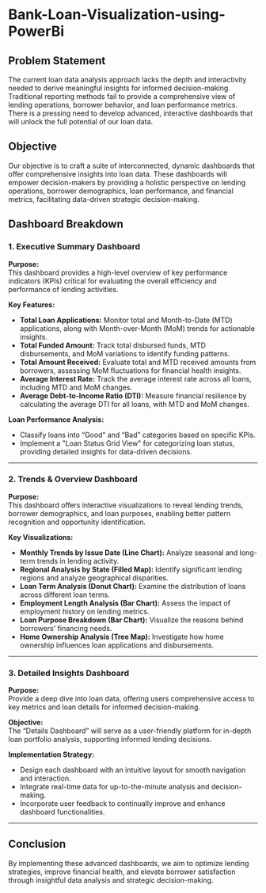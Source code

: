 # Bank-Loan-Visualization-using-PowerBi

## Problem Statement
The current loan data analysis approach lacks the depth and interactivity needed to derive meaningful insights for informed decision-making. Traditional reporting methods fail to provide a comprehensive view of lending operations, borrower behavior, and loan performance metrics. There is a pressing need to develop advanced, interactive dashboards that will unlock the full potential of our loan data.

## Objective
Our objective is to craft a suite of interconnected, dynamic dashboards that offer comprehensive insights into loan data. These dashboards will empower decision-makers by providing a holistic perspective on lending operations, borrower demographics, loan performance, and financial metrics, facilitating data-driven strategic decision-making.

## Dashboard Breakdown

### 1. **Executive Summary Dashboard**
**Purpose:**  
This dashboard provides a high-level overview of key performance indicators (KPIs) critical for evaluating the overall efficiency and performance of lending activities.

**Key Features:**
- **Total Loan Applications:** Monitor total and Month-to-Date (MTD) applications, along with Month-over-Month (MoM) trends for actionable insights.
- **Total Funded Amount:** Track total disbursed funds, MTD disbursements, and MoM variations to identify funding patterns.
- **Total Amount Received:** Evaluate total and MTD received amounts from borrowers, assessing MoM fluctuations for financial health insights.
- **Average Interest Rate:** Track the average interest rate across all loans, including MTD and MoM changes.
- **Average Debt-to-Income Ratio (DTI):** Measure financial resilience by calculating the average DTI for all loans, with MTD and MoM changes.

**Loan Performance Analysis:**
- Classify loans into “Good” and “Bad” categories based on specific KPIs.
- Implement a "Loan Status Grid View" for categorizing loan status, providing detailed insights for data-driven decisions.

---

### 2. **Trends & Overview Dashboard**
**Purpose:**  
This dashboard offers interactive visualizations to reveal lending trends, borrower demographics, and loan purposes, enabling better pattern recognition and opportunity identification.

**Key Visualizations:**
- **Monthly Trends by Issue Date (Line Chart):** Analyze seasonal and long-term trends in lending activity.
- **Regional Analysis by State (Filled Map):** Identify significant lending regions and analyze geographical disparities.
- **Loan Term Analysis (Donut Chart):** Examine the distribution of loans across different loan terms.
- **Employment Length Analysis (Bar Chart):** Assess the impact of employment history on lending metrics.
- **Loan Purpose Breakdown (Bar Chart):** Visualize the reasons behind borrowers' financing needs.
- **Home Ownership Analysis (Tree Map):** Investigate how home ownership influences loan applications and disbursements.

---

### 3. **Detailed Insights Dashboard**
**Purpose:**  
Provide a deep dive into loan data, offering users comprehensive access to key metrics and loan details for informed decision-making.

**Objective:**  
The “Details Dashboard” will serve as a user-friendly platform for in-depth loan portfolio analysis, supporting informed lending decisions.

**Implementation Strategy:**
- Design each dashboard with an intuitive layout for smooth navigation and interaction.
- Integrate real-time data for up-to-the-minute analysis and decision-making.
- Incorporate user feedback to continually improve and enhance dashboard functionalities.

---

## Conclusion
By implementing these advanced dashboards, we aim to optimize lending strategies, improve financial health, and elevate borrower satisfaction through insightful data analysis and strategic decision-making.
